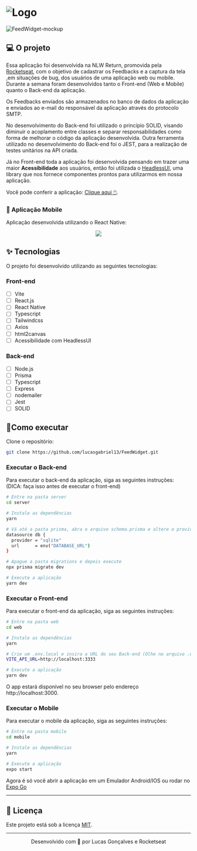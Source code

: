 # ![Logo](https://user-images.githubusercontent.com/44211093/167265183-c4cc5dd7-7e98-4caa-959b-c71a04c4a875.png)
![FeedWidget-mockup](https://user-images.githubusercontent.com/44211093/167265050-cfdb8355-1a17-48db-adef-415a5cb8cb10.png)


## 💻 O projeto
Essa aplicação foi desenvolvida na NLW Return, promovida pela [Rocketseat](https://www.rocketseat.com.br/), com o objetivo de cadastrar os Feedbacks e a captura da tela ,em situações de bug, dos usuários de uma aplicação web ou mobile. Durante a semana foram desenvolvidos tanto o Front-end (Web e Mobile) quanto o Back-end da aplicação.

Os Feedbacks enviados são armazenados no banco de dados da aplicação e enviados ao e-mail do responsável da aplicação através do protocolo SMTP.

No desenvolvimento do Back-end foi utilizado o princípio SOLID, visando diminuir o acoplamento entre classes e separar responsabilidades como forma de melhorar o código da aplicação desenvolvida. Outra ferramenta utilizado no desenvolvimento do Back-end foi o JEST, para a realização de testes unitários na API criada.

Já no Front-end toda a aplicação foi desenvolvida pensando em trazer uma maior **Acessibilidade** aos usuários, então foi utilizada o [HeadlessUI](https://headlessui.dev/), uma library que nos fornece componentes prontos para utilizarmos em nossa aplicação.

Você pode conferir a aplicação: [Clique aqui 🖱️](https://feedwidget.vercel.app/).

### 📱 Aplicação Mobile
Aplicação desenvolvida utilizando o React Native:

<p align="center">
<img src="https://user-images.githubusercontent.com/44211093/167268097-5575e0b4-4a2b-45c0-a4d3-f1698a74bde8.gif"/>
</p>

## ✨ Tecnologias

O projeto foi desenvolvido utilizando as seguintes tecnologias:

### Front-end
- [ ] Vite
- [ ] React.js
- [ ] React Native
- [ ] Typescript
- [ ] Tailwindcss
- [ ] Axios
- [ ] html2canvas
- [ ] Acessibilidade com HeadlessUI

### Back-end
- [ ] Node.js
- [ ] Prisma
- [ ] Typescript
- [ ] Express
- [ ] nodemailer
- [ ] Jest
- [ ] SOLID

## 🚀Como executar

Clone o repositório:
```bash
git clone https://github.com/lucasgabriel13/FeedWidget.git
```

### Executar o Back-end
Para executar o back-end da aplicação, siga as seguintes instruções: (DICA:  faça isso antes de executar o front-end)
```bash
# Entre na pasta server
cd server

# Instale as dependências
yarn

# Vá até a pasta prisma, abra o arquivo schema.prisma e altere o provider
datasource db {
  provider = "sqlite"
  url      = env("DATABASE_URL")
}

# Apague a pasta migrations e depois execute
npx prisma migrate dev

# Execute a aplicação
yarn dev

```

### Executar o Front-end
Para executar o front-end da aplicação, siga as seguintes instruções:
```bash
# Entre na pasta web
cd web

# Instale as dependências
yarn

# Crie um .env.local e insira a URL do seu Back-end (Olhe no arquivo .env.example)
VITE_API_URL=http://localhost:3333

# Execute a aplicação
yarn dev
```
O app estará disponível no seu browser pelo endereço http://localhost:3000.

### Executar o Mobile
Para executar o mobile da aplicação, siga as seguintes instruções:
```bash
# Entre na pasta mobile
cd mobile

# Instale as dependências
yarn

# Execute a aplicação
expo start

```
Agora é só você abrir a aplicação em um Emulador Android/IOS ou rodar no [Expo Go](https://expo.dev/client)

---

## 📕 Licença
Este projeto está sob a licença [MIT](https://github.com/lucasgabriel13/FeedWidget/blob/master/LICENCE).

---

<p align="center">Desenvolvido com 💜 por Lucas Gonçalves e Rocketseat</p>
